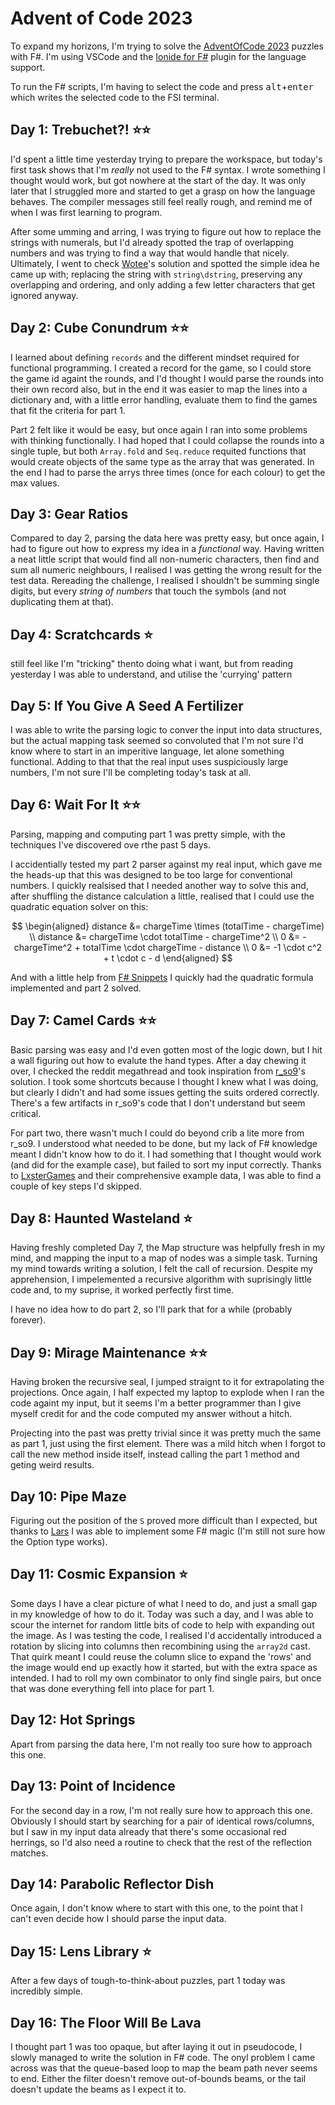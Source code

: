 # Advent of Code 2023

To expand my horizons, I'm trying to solve the [AdventOfCode 2023](https://adventofcode.com/2023) puzzles with F#. 
I'm using VSCode and the [Ionide for F#](https://marketplace.visualstudio.com/items?itemName=Ionide.Ionide-fsharp) plugin for the language support. 

To run the F# scripts, I'm having to select the code and press <kbd>alt</kbd>+<kbd>enter</kbd> which writes the selected code to the FSI terminal. 

## Day 1: Trebuchet?! ⭐⭐

I'd spent a little time yesterday trying to prepare the workspace, but today's first task shows that I'm _really_ not used to the F# syntax. I wrote something I thought would work, but got nowhere at the start of the day. It was only later that I struggled more and started to get a grasp on how the language behaves. The compiler messages still feel really rough, and remind me of when I was first learning to program.

After some umming and arring, I was trying to figure out how to replace the strings with numerals, but I'd already spotted the trap of overlapping numbers and was trying to find a way that would handle that nicely. Ultimately, I went to check [Wotee](https://github.com/Wotee)'s solution and spotted the simple idea he came up with; replacing the string with `string\dstring`, preserving any overlapping and ordering, and only adding a few letter characters that get ignored anyway.  

## Day 2: Cube Conundrum ⭐⭐

I learned about defining `records` and the different mindset required for functional programming.
I created a record for the game, so I could store the game id againt the rounds, and I'd thought I would parse the rounds into their own record also, but in the end it was easier to map the lines into a dictionary and, with a little error handling, evaluate them to find the games that fit the criteria for part 1. 

Part 2 felt like it would be easy, but once again I ran into some problems with thinking functionally. I had hoped that I could collapse the rounds into a single tuple, but both `Array.fold` and `Seq.reduce` requited functions that would create objects of the same type as the array that was generated. In the end I had to parse the arrys three times (once for each colour) to get the max values.  

## Day 3: Gear Ratios

Compared to day 2, parsing the data here was pretty easy, but once again, I had to figure out how to express my idea in a _functional_ way. Having written a neat little script that would find all non-numeric characters, then find and sum all numeric neighbours, I realised I was getting the wrong result for the test data. Rereading the challenge, I realised I shouldn't be summing single digits, but every _string of numbers_ that touch the symbols (and not duplicating them at that).

## Day 4: Scratchcards ⭐

still feel like I'm "tricking" thento doing what i want, but from reading yesterday I was able to understand, and utilise the 'currying' pattern

## Day 5: If You Give A Seed A Fertilizer

I was able to write the parsing logic to conver the input into data structures, but the actual mapping task seemed so convoluted that I'm not sure I'd know where to start in an imperitive language, let alone something functional. Adding to that that the real input uses suspiciously large numbers, I'm not sure I'll be completing today's task at all.

## Day 6: Wait For It ⭐⭐

Parsing, mapping and computing part 1 was pretty simple, with the techniques I've discovered ove rthe past 5 days.

I accidentially tested my part 2 parser against my real input, which gave me the heads-up that this was designed to be too large for conventional numbers. I quickly realsised that I needed another way to solve this and, after shuffling the distance calculation a little, realised that I could use the quadratic equation solver on this: 

$$
\begin{aligned}
distance &= chargeTime \times (totalTime - chargeTime) \\
distance &= chargeTime \cdot totalTime - chargeTime^2 \\
0 &= -chargeTime^2 + totalTime \cdot chargeTime - distance \\
0 &= -1 \cdot c^2 + t \cdot c - d
\end{aligned}
$$

And with a little help from [F# Snippets](https://www.fssnip.net/38/title/Wicked-way-to-solve-quadratic-equation-using-list-of-operators) I quickly had the quadratic formula implemented and part 2 solved.

## Day 7: Camel Cards ⭐⭐

Basic parsing was easy and I'd even gotten most of the logic down, but I hit a wall figuring out how to evalute the hand types. After a day chewing it over, I checked the reddit megathread and took inspiration from [r\_so9](https://www.reddit.com/r/adventofcode/comments/18cnzbm/2023_day_7_solutions/kcitbv3/)'s solution. I took some shortcuts because I thought I knew what I was doing, but clearly I didn't and had some issues getting the suits ordered correctly. There's a few artifacts in r\_so9's code that I don't understand but seem critical.

For part two, there wasn't much I could do beyond crib a lite more from r\_so9. I understood what needed to be done, but my lack of F# knowledge meant I didn't know how to do it. I had something that I thought would work (and did for the example case), but failed to sort my input correctly. Thanks to [LxsterGames](https://www.reddit.com/r/adventofcode/comments/18cr4xr/2023_day_7_better_example_input_not_a_spoiler/?ref=share&ref_source=link) and their comprehensive example data, I was able to find a couple of key steps I'd skipped.

## Day 8: Haunted Wasteland ⭐

Having freshly completed Day 7, the Map structure was helpfully fresh in my mind, and mapping the input to a map of nodes was a simple task. Turning my mind towards writing a solution, I felt the call of recursion. Despite my apprehension, I impelemented a recursive algorithm with suprisingly little code and, to my suprise, it worked perfectly first time.

I have no idea how to do part 2, so I'll park that for a while (probably forever).

## Day 9: Mirage Maintenance ⭐⭐

Having broken the recursive seal, I jumped straignt to it for extrapolating the projections. Once again, I half expected my laptop to explode when I ran the code againt my input, but it seems I'm a better programmer than I give myself credit for and the code computed my answer without a hitch.

Projecting into the past was pretty trivial since it was pretty much the same as part 1, just using the first element. There was a mild hitch when I forgot to call the new method inside itself, instead calling the part 1 method and geting weird results.

## Day 10: Pipe Maze

Figuring out the position of the `S` proved more difficult than I expected, but thanks to [Lars](https://stackoverflow.com/a/49898098/5789696) I was able to implement some F# magic (I'm still not sure how the Option type works).

## Day 11: Cosmic Expansion ⭐

Some days I have a clear picture of what I need to do, and just a small gap in my knowledge of how to do it. Today was such a day, and I was able to scour the internet for random little bits of code to help with expanding out the image. 
As I was testing the code, I realised I'd accidentally introduced a rotation by slicing into columns then recombining using the `array2d` cast. That quirk meant I could reuse the column slice to expand the 'rows' and the image would end up exactly how it started, but with the extra space as intended. I had to roll my own combinator to only find single pairs, but once that was done everything fell into place for part 1.

## Day 12: Hot Springs

Apart from parsing the data here, I'm not really too sure how to approach this one.

## Day 13: Point of Incidence

For the second day in a row, I'm not really sure how to approach this one. Obviously I should start by searching for a pair of identical rows/columns, but I saw in my input data already that there's some occasional red herrings, so I'd also need a routine to check that the rest of the reflection matches.

## Day 14: Parabolic Reflector Dish

Once again, I don't know where to start with this one, to the point that I can't even decide how I should parse the input data.

## Day 15: Lens Library ⭐

After a few days of tough-to-think-about puzzles, part 1 today was incredibly simple. 

## Day 16: The Floor Will Be Lava

I thought part 1 was too opaque, but after laying it out in pseudocode, I slowly managed to write the solution in F# code. The onyl problem I came across was that the queue-based loop to map the beam path never seems to end. Either the filter doesn't remove out-of-bounds beams, or the tail doesn't update the beams as I expect it to.